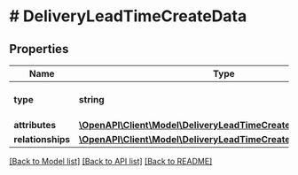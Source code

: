 # # DeliveryLeadTimeCreateData

## Properties

Name | Type | Description | Notes
------------ | ------------- | ------------- | -------------
**type** | **string** | The resource&#39;s type |
**attributes** | [**\OpenAPI\Client\Model\DeliveryLeadTimeCreateDataAttributes**](DeliveryLeadTimeCreateDataAttributes.md) |  |
**relationships** | [**\OpenAPI\Client\Model\DeliveryLeadTimeCreateDataRelationships**](DeliveryLeadTimeCreateDataRelationships.md) |  | [optional]

[[Back to Model list]](../../README.md#models) [[Back to API list]](../../README.md#endpoints) [[Back to README]](../../README.md)
